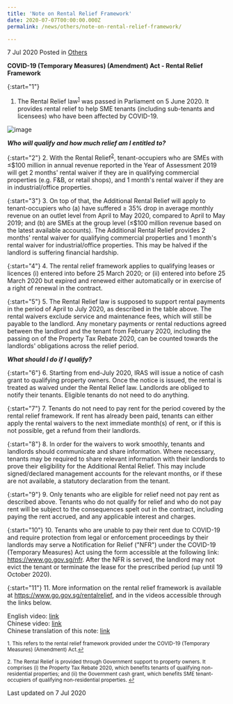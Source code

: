 ```yaml
---
title: 'Note on Rental Relief Framework'
date: 2020-07-07T00:00:00.000Z
permalink: /news/others/note-on-rental-relief-framework/

---
```



7 Jul 2020 Posted in [Others](/news/others)

**COVID-19 (Temporary Measures) (Amendment) Act - Rental Relief Framework**

{:start="1"}
1. The Rental Relief law<sup><a href="#fn1" id="ref1">1</a></sup> was passed in Parliament on 5 June 2020. It provides rental relief to help SME tenants (including sub-tenants and licensees) who have been affected by COVID-19.

![image](/images/news/others/rental-waiver-table.JPG)

<b><i>Who will qualify and how much relief am I entitled to?</i></b>

{:start="2"}
2. With the Rental Relief<sup><a href="#fn2" id="ref2">2</a></sup>, tenant-occupiers who are SMEs with ≤$100 million in annual revenue reported in the Year of Assessment 2019 will get 2 months' rental waiver if they are in qualifying commercial properties (e.g. F&B, or retail shops), and 1 month's rental waiver if they are in industrial/office properties.

{:start="3"}
3. On top of that, the Additional Rental Relief will apply to tenant-occupiers who (a) have suffered ≥ 35% drop in average monthly revenue on an outlet level from April to May 2020, compared to April to May 2019; and (b) are SMEs at the group level (≤$100 million revenue based on the latest available accounts). The Additional Rental Relief provides 2 months' rental waiver for qualifying commercial properties and 1 month's rental waiver for industrial/office properties. This may be halved if the landlord is suffering financial hardship.

{:start="4"}
4. The rental relief framework applies to qualifying leases or licences (i) entered into before 25 March 2020; or (ii) entered into before 25 March 2020 but expired and renewed either automatically or in exercise of a right of renewal in the contract.

{:start="5"}
5. The Rental Relief law is supposed to support rental payments in the period of April to July 2020, as described in the table above. The rental waivers exclude service and maintenance fees, which will still be payable to the landlord. Any monetary payments or rental reductions agreed between the landlord and the tenant from February 2020, including the passing on of the Property Tax Rebate 2020, can be counted towards the landlords' obligations across the relief period.

<b><i>What should I do if I qualify?</i></b>

{:start="6"}
6. Starting from end-July 2020, IRAS will issue a notice of cash grant to qualifying property owners. Once the notice is issued, the rental is treated as waived under the Rental Relief law. Landlords are obliged to notify their tenants. Eligible tenants do not need to do anything. 

{:start="7"}
7. Tenants do not need to pay rent for the period covered by the rental relief framework. If rent has already been paid, tenants can either apply the rental waivers to the next immediate month(s) of rent, or if this is not possible, get a refund from their landlords. 

{:start="8"}
8. In order for the waivers to work smoothly, tenants and landlords should communicate and share information. Where necessary, tenants may be required to share relevant information with their landlords to prove their eligibility for the Additional Rental Relief. This may include signed/declared management accounts for the relevant months, or if these are not available, a statutory declaration from the tenant.

{:start="9"}
9. Only tenants who are eligible for relief need not pay rent as described above. Tenants who do not qualify for relief and who do not pay rent will be subject to the consequences spelt out in the contract, including paying the rent accrued, and any applicable interest and charges.

{:start="10"}
10. Tenants who are unable to pay their rent due to COVID-19 and require protection from legal or enforcement proceedings by their landlords may serve a Notification for Relief ("NFR") under the COVID-19 (Temporary Measures) Act using the form accessible at the following link: <a href="https://www.go.gov.sg/nfr">https://www.go.gov.sg/nfr</a>. After the NFR is served, the landlord may not evict the tenant or terminate the lease for the prescribed period (up until 19 October 2020).

{:start="11"}
11. More information on the rental relief framework is available at <a href="https://www.go.gov.sg/rentalrelief">https://www.go.gov.sg/rentalrelief</a>, and in the videos accessible through the links below.

English video: [link](https://youtu.be/omMZ1dH8kig)
<br>Chinese video: [link](https://youtu.be/ajDfodUGNJM)
<br>Chinese translation of this note: [link](/files/news/others/Rental-Relief-Framework-Note-Chinese.pdf)


<p><sup id="fn1">1. This refers to the rental relief framework provided under the COVID-19 (Temporary Measures) (Amendment) Act.<a href="#ref1" title="Jump back to footnote 1 in the text.">↩</a></sup></p>

<p><sup id="fn2">2. The Rental Relief is provided through Government support to property owners. It comprises (i) the Property Tax Rebate 2020, which benefits tenants of qualifying non-residential properties; and (ii) the Government cash grant, which benefits SME tenant-occupiers of qualifying non-residential properties.  <a href="#ref2" title="Jump back to footnote 2 in the text.">↩</a></sup></p>


<p class="right-side-updated">Last updated on 7 Jul 2020</p>
